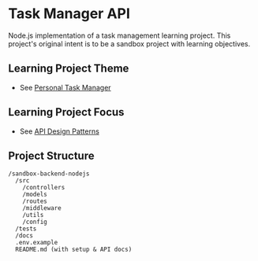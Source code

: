 # Task Manager API

Node.js implementation of a task management learning project. This project's original intent
is to be a sandbox project with learning objectives.

## Learning Project Theme

- See [Personal Task Manager](./docs/project/PROJECT_CONCEPT.md)

## Learning Project Focus

- See [API Design Patterns](./docs/project/API_PATTERNS.md)

## Project Structure

```text
/sandbox-backend-nodejs
  /src
    /controllers
    /models
    /routes
    /middleware
    /utils
    /config
  /tests
  /docs
  .env.example
  README.md (with setup & API docs)
```
